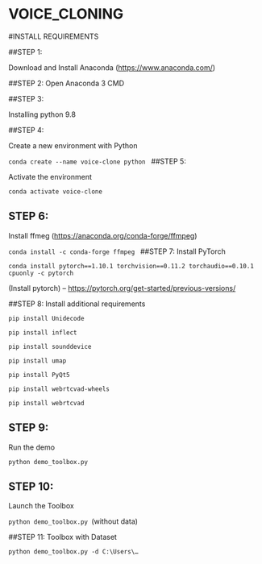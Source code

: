 # VOICE_CLONING
#INSTALL REQUIREMENTS

##STEP 1:

Download and Install Anaconda (https://www.anaconda.com/)

##STEP 2:
Open Anaconda 3 CMD

##STEP 3:

Installing python 9.8

##STEP 4:

Create a new environment with Python 

`conda create --name voice-clone python
`
##STEP 5:

Activate the environment

`conda activate voice-clone`

## STEP 6: 
Install ffmeg (https://anaconda.org/conda-forge/ffmpeg)

`conda install -c conda-forge ffmpeg
`
##STEP 7:
Install PyTorch

 `conda install pytorch==1.10.1 torchvision==0.11.2 torchaudio==0.10.1 cpuonly -c pytorch` 

 (Install pytorch) – https://pytorch.org/get-started/previous-versions/

##STEP 8:
Install additional requirements

`pip install Unidecode`

`pip install inflect`

`pip install sounddevice`

`pip install umap`

`pip install PyQt5`

`pip install webrtcvad-wheels`

`pip install webrtcvad`


## STEP 9:
Run the demo

`python demo_toolbox.py`

## STEP 10:
Launch the Toolbox

`python demo_toolbox.py `(without data)

##STEP 11:
Toolbox with Dataset

`python demo_toolbox.py -d C:\Users\…
`

